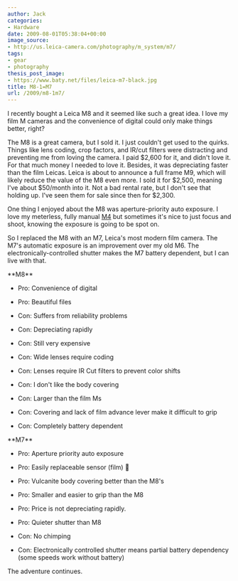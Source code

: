 ```yaml
---
author: Jack
categories:
- Hardware
date: 2009-08-01T05:38:04+00:00
image_source:
- http://us.leica-camera.com/photography/m_system/m7/
tags:
- gear
- photography
thesis_post_image:
- https://www.baty.net/files/leica-m7-black.jpg
title: M8-1=M7
url: /2009/m8-1m7/
---
```


I recently bought a Leica M8 and it seemed like such a great idea. I love my film M cameras and the convenience of digital could only make things better, right?

The M8 is a great camera, but I sold it. I just couldn't get used to the quirks. Things like lens coding, crop factors, and IR/cut filters were distracting and preventing me from loving the camera. I paid $2,600 for it, and didn't love it. For that much money I needed to love it. Besides, it was depreciating faster than the film Leicas. Leica is about to announce a full frame M9, which will likely reduce the value of the M8 even more. I sold it for $2,500, meaning I've about $50/month into it. Not a bad rental rate, but I don't see that holding up. I've seen them for sale since then for $2,300.

One thing I enjoyed about the M8 was aperture-priority auto exposure. I love my meterless, fully manual [M4](2009/02/light-tight-box-my-ass-2/) but sometimes it's nice to just focus and shoot, knowing the exposure is going to be spot on.

So I replaced the M8 with an M7, Leica's most modern film camera. The M7's automatic exposure is an improvement over my old M6. The electronically-controlled shutter makes the M7 battery dependent, but I can live with that.

\*\*M8\*\*

* Pro: Convenience of digital
  
* Pro: Beautiful files
  
* Con: Suffers from reliability problems
  
* Con: Depreciating rapidly
  
* Con: Still very expensive
  
* Con: Wide lenses require coding
  
* Con: Lenses require IR Cut filters to prevent color shifts
  
* Con: I don't like the body covering
  
* Con: Larger than the film Ms
  
* Con: Covering and lack of film advance lever make it difficult to grip
  
* Con: Completely battery dependent

\*\*M7\*\*

* Pro: Aperture priority auto exposure
  
* Pro: Easily replaceable sensor (film) 🙂
  
* Pro: Vulcanite body covering better than the M8's
  
* Pro: Smaller and easier to grip than the M8
  
* Pro: Price is not depreciating rapidly.
  
* Pro: Quieter shutter than M8
  
* Con: No chimping
  
* Con: Electronically controlled shutter means partial battery dependency (some speeds work without battery)

The adventure continues.